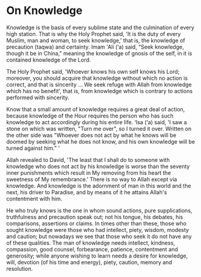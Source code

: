 On Knowledge
============

Knowledge is the basis of every sublime state and the culmination of
every high station. That is why the Holy Prophet said, 'It is the duty
of every Muslim, man and woman, to seek knowledge,' that is, the
knowledge of precaution (taqwa) and certainty. Imam 'Ali (‘a) said,
“Seek knowledge, though it be in China,” meaning the knowledge of gnosis
of the self, in it is contained knowledge of the Lord.

The Holy Prophet said, 'Whoever knows his own self knows his Lord;
moreover, you should acquire that knowledge without which no action is
correct, and that is sincerity ... We seek refuge with Allah from
knowledge which has no benefit', that is, from knowledge which is
contrary to actions performed with sincerity.

Know that a small amount of knowledge requires a great deal of action,
because knowledge of the Hour requires the person who has such knowledge
to act accordingly during his entire life. ‘Isa (‘a) said, 'I saw a
stone on which was written, "Turn me over", so I turned it over. Written
on the other side was "Whoever does not act by what he knows will be
doomed by seeking what he does not know, and his own knowledge will be
turned against him." '

Allah revealed to David, 'The least that I shall do to someone with
knowledge who does not act by his knowledge is worse than the seventy
inner punishments which result in My removing from his heart the
sweetness of My remembrance.' There is no way to Allah except via
knowledge. And knowledge is the adornment of man in this world and the
next, his driver to Paradise, and by means of it he attains Allah's
contentment with him.

He who truly knows is the one in whom sound actions, pure
supplications, truthfulness and precaution speak out; not his tongue,
his debates, his comparisons, assertions or claims. In times other than
these, those who sought knowledge were those who had intellect, piety,
wisdom, modesty and caution; but nowadays we see that those who seek it
do not have any of these qualities. The man of knowledge needs
intellect, kindness, compassion, good counsel, forbearance, patience,
contentment and generosity; while anyone wishing to learn needs a desire
for knowledge, will, devotion (of his time and energy), piety, caution,
memory and resolution.



